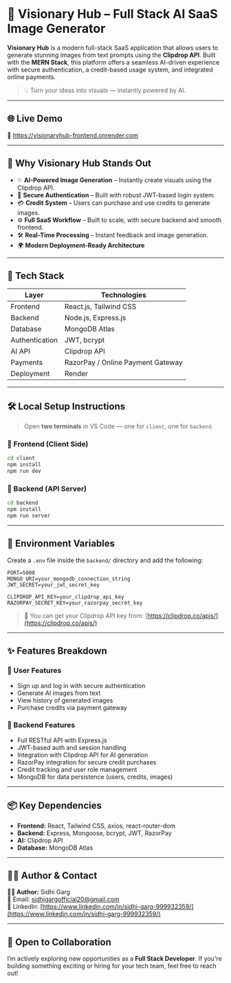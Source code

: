 # 🧠 Visionary Hub – Full Stack AI SaaS Image Generator

**Visionary Hub** is a modern full-stack SaaS application that allows users to generate stunning images from text prompts using the **Clipdrop API**. Built with the **MERN Stack**, this platform offers a seamless AI-driven experience with secure authentication, a credit-based usage system, and integrated online payments.

> 💡 Turn your ideas into visuals — instantly powered by AI.

---

## 🌐 Live Demo

🚀 https://visionaryhub-frontend.onrender.com

---

## 🎯 Why Visionary Hub Stands Out

- ✨ **AI-Powered Image Generation** – Instantly create visuals using the Clipdrop API.
- 🔐 **Secure Authentication** – Built with robust JWT-based login system.
- 💳 **Credit System** – Users can purchase and use credits to generate images.
- ⚙️ **Full SaaS Workflow** – Built to scale, with secure backend and smooth frontend.
- 🛠️ **Real-Time Processing** – Instant feedback and image generation.
- 🌍 **Modern Deployment-Ready Architecture**

---

## 🧰 Tech Stack

| Layer         | Technologies                          |
|---------------|----------------------------------------|
| Frontend      | React.js, Tailwind CSS                 |
| Backend       | Node.js, Express.js                    |
| Database      | MongoDB Atlas                          |
| Authentication| JWT, bcrypt                            |
| AI API        | Clipdrop API                           |
| Payments      | RazorPay / Online Payment Gateway      |
| Deployment    |  Render                                |

---

## 🛠️ Local Setup Instructions

> Open **two terminals** in VS Code — one for `client`, one for `backend`.

### 🔹 Frontend (Client Side)

```bash
cd client
npm install
npm run dev
```

### 🔹 Backend (API Server)

```bash
cd backend
npm install
npm run server
```

---

## 🔐 Environment Variables

Create a `.env` file inside the `backend/` directory and add the following:

```env
PORT=5000
MONGO_URI=your_mongodb_connection_string
JWT_SECRET=your_jwt_secret_key

CLIPDROP_API_KEY=your_clipdrop_api_key
RAZORPAY_SECRET_KEY=your_razorpay_secret_key
```

> 🧠 You can get your Clipdrop API key from: [https://clipdrop.co/apis/](https://clipdrop.co/apis/)

---

## ✨ Features Breakdown

### 👤 User Features

- Sign up and log in with secure authentication
- Generate AI images from text
- View history of generated images
- Purchase credits via payment gateway

### 🧰 Backend Features

- Full RESTful API with Express.js
- JWT-based auth and session handling
- Integration with Clipdrop API for AI generation
- RazorPay integration for secure credit purchases
- Credit tracking and user role management
- MongoDB for data persistence (users, credits, images)

---

## 📦 Key Dependencies

- **Frontend:** React, Tailwind CSS, axios, react-router-dom
- **Backend:** Express, Mongoose, bcrypt, JWT, RazorPay
- **AI:** Clipdrop API
- **Database:** MongoDB Atlas

---

## 👨‍💻 Author & Contact

**🧑‍💻 Author:** Sidhi Garg  
📧 Email: [sidhigargofficial20@gmail.com](mailto:sidhigargofficial20@gmail.com)  
🔗 LinkedIn: [https://www.linkedin.com/in/sidhi-garg-999932359/](https://www.linkedin.com/in/sidhi-garg-999932359/)

---

## 🤝 Open to Collaboration

I’m actively exploring new opportunities as a **Full Stack Developer**. If you're building something exciting or hiring for your tech team, feel free to reach out!
